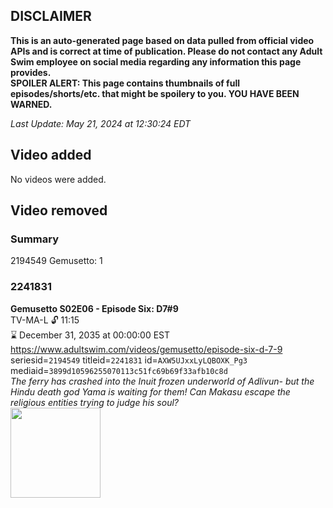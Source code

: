 ## DISCLAIMER
**This is an auto-generated page based on data pulled from official video APIs and is correct at time of publication. Please do not contact any Adult Swim employee on social media regarding any information this page provides.**  
**SPOILER ALERT: This page contains thumbnails of full episodes/shorts/etc. that might be spoilery to you. YOU HAVE BEEN WARNED.**  

_Last Update: May 21, 2024 at 12:30:24 EDT_
## Video added
No videos were added.  
## Video removed
### Summary
2194549 Gemusetto: 1  
### 2241831
**Gemusetto S02E06 - Episode Six: D7#9**  
TV-MA-L 🔓 11:15  
⌛ December 31, 2035 at 00:00:00 EST  
https://www.adultswim.com/videos/gemusetto/episode-six-d-7-9  
seriesid=`2194549` titleid=`2241831` id=`AXW5UJxxLyLQBOXK_Pg3` mediaid=`3899d10596255070113c51fc69b69f33afb10c8d`  
_The ferry has crashed into the Inuit frozen underworld of Adlivun- but the Hindu death god Yama is waiting for them! Can Makasu escape the religious entities trying to judge his soul?_  
<a href="https://media.cdn.adultswim.com/uploads/20201111/thumbnails/2_2011111735131-GSMP_206_dup-20201104.jpg"><img src="https://media.cdn.adultswim.com/uploads/20201111/thumbnails/2_2011111735131-GSMP_206_dup-20201104.jpg" height="144px" /></a>
